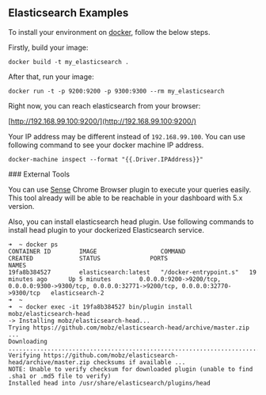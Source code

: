 ## Elasticsearch Examples

To install your environment on [docker](https://www.docker.com/), follow the below steps. 

Firstly, build your image:

```
docker build -t my_elasticsearch .
```

After that, run your image:

```
docker run -t -p 9200:9200 -p 9300:9300 --rm my_elasticsearch
```

Right now, you can reach elasticsearch from your browser:

[http://192.168.99.100:9200/](http://192.168.99.100:9200/)

Your IP address may be different instead of `192.168.99.100`. You can use following command to see
your docker machine IP address.

```
docker-machine inspect --format "{{.Driver.IPAddress}}"
```

### External Tools

You can use [Sense](https://chrome.google.com/webstore/detail/sense-beta/lhjgkmllcaadmopgmanpapmpjgmfcfig) 
Chrome Browser plugin to execute your queries easily. This tool already will be able to be reachable in 
your dashboard with 5.x version.

Also, you can install elasticsearch head plugin. Use following commands to install head plugin to your 
dockerized Elasticsearch service.

```
➜  ~ docker ps
CONTAINER ID        IMAGE                  COMMAND                  CREATED             STATUS              PORTS                                                                                              NAMES
19fa8b384527        elasticsearch:latest   "/docker-entrypoint.s"   19 minutes ago      Up 5 minutes        0.0.0.0:9200->9200/tcp, 0.0.0.0:9300->9300/tcp, 0.0.0.0:32771->9200/tcp, 0.0.0.0:32770->9300/tcp   elasticsearch-2
➜  ~ 
➜  ~ docker exec -it 19fa8b384527 bin/plugin install mobz/elasticsearch-head
-> Installing mobz/elasticsearch-head...
Trying https://github.com/mobz/elasticsearch-head/archive/master.zip ...
Downloading ....................................................................................................................................................................................................................................................................................................................................................................................................................................................................................................................................................................................................................................................................................DONE
Verifying https://github.com/mobz/elasticsearch-head/archive/master.zip checksums if available ...
NOTE: Unable to verify checksum for downloaded plugin (unable to find .sha1 or .md5 file to verify)
Installed head into /usr/share/elasticsearch/plugins/head
```

